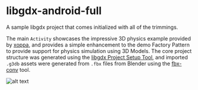 # libgdx-android-full
A sample libgdx project that comes initialized with all of the trimmings. 

The main `Activity` showcases the impressive 3D physics example provided by [xoppa](https://github.com/xoppa), and provides a simple enhancement to the demo Factory Pattern to provide support for physics simulation using 3D Models. The core project structure was generated using the [libgdx Project Setup Tool](https://github.com/libgdx/libgdx/wiki/Project-Setup-Gradle), and imported `.g3db` assets were generated from `.fbx` files from Blender using the [fbx-conv](https://github.com/libgdx/fbx-conv) tool.

  ![alt text](http://i.imgur.com/r22NiKr.png "libgdx Bullet Physics Example")
